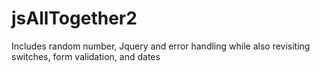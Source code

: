 # jsAllTogether2
Includes random number, Jquery and error handling while also revisiting switches, form validation, and dates
